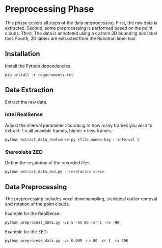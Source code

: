 # Preprocessing Phase

This phase covers all steps of the data preprocessing. First, the raw data is extracted. Second, some preprocessing is performed based on the point clouds. Third, The data is annotated using a custom 3D bounding box label tool. Fourth, 2D labels are extracted from the Robotron label tool. 

## Installation

Install the Python dependencies.

`pip install -r requirements.txt` 

## Data Extraction

Extract the raw data.

### Intel RealSense

Adjust the interval parameter according to how many frames you wish to extract: 1 = all possible frames, higher = less frames.

`python extract_data_realsense.py <file_name>.bag --interval 1` 

### Stereolabs ZED

Define the resolution of the recorded files.

`python extract_data_zed.py --resolution <res>` 

## Data Preprocessing

The preprocessing includes voxel downsampling, statistical outlier removal and rotation of the point clouds. 

Example for the RealSense:

`python preprocess_data.py -vs 5 -nn 80 -sr 1 -rx -90`

Example for the ZED:

`python preprocess_data.py -vs 0.005 -nn 80 -sr 1 -rx 190`
